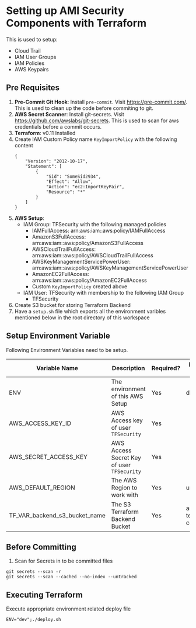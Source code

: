 # Setting up AMI Security Components with Terraform

This is used to setup:

* Cloud Trail
* IAM User Groups
* IAM Policies
* AWS Keypairs

## Pre Requisites

1. **Pre-Commit Git Hook**: Install `pre-commit`. Visit https://pre-commit.com/. This is used to clean up the code before commiting to git.
2. **AWS Secret Scanner**: Install git-secrets. Visit https://github.com/awslabs/git-secrets. This is used to scan for aws credentials before a commit occurs.
3. **Terraform**: v0.11 Installed
4. Create IAM Custom Policy name `KeyImportPolicy` with the following content
	```
	{
	    "Version": "2012-10-17",
	    "Statement": [
	        {
	            "Sid": "SomeSid2934",
	            "Effect": "Allow",
	            "Action": "ec2:ImportKeyPair",
	            "Resource": "*"
	        }
	    ]
	}
	```
5. **AWS Setup**:
	* IAM Group: TFSecurity with the following managed policies
		* IAMFullAccess: arn:aws:iam::aws:policy/IAMFullAccess
		* AmazonS3FullAccess: arn:aws:iam::aws:policy/AmazonS3FullAccess
		* AWSCloudTrailFullAccess: arn:aws:iam::aws:policy/AWSCloudTrailFullAccess
		* AWSKeyManagementServicePowerUser: arn:aws:iam::aws:policy/AWSKeyManagementServicePowerUser
		* AmazonEC2FullAccess: arn:aws:iam::aws:policy/AmazonEC2FullAccess
		* Custom `KeyImportPolicy` created above
	* IAM User: TFSecurity with membership to the following IAM Group
		* TFSecurity
6. Create S3 bucket for storing Terraform Backend
7. Have a `setup.sh` file which exports all the environment varibles mentioned below in the root directory of this workspace

## Setup Environment Variable

Following Environment Variables need to be setup.

Variable Name | Description | Required? | Example Values
---|---|---|---
ENV | The environment of this AWS Setup | Yes | dev, prod
AWS_ACCESS_KEY_ID | AWS Access key of user `TFSecurity` | Yes |
AWS_SECRET_ACCESS_KEY | AWS Access Secret Key of user `TFSecurity` | Yes |
AWS_DEFAULT_REGION | The AWS Region to work with | Yes | us-east-2
TF_VAR_backend_s3_bucket_name | The S3 Terraform Backend Bucket | Yes | ami-terraform-configs

## Before Committing

1. Scan for Secrets in to be committed files

```
git secrets --scan -r
git secrets --scan --cached --no-index --untracked
```

## Executing Terraform

Execute appropriate environment related deploy file

```
ENV="dev";./deploy.sh
```